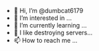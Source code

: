 - 👋 Hi, I’m @dumbcat6179
- 👀 I’m interested in ...
- 🌱 I’m currently learning ...
- 💞️ I like destroying servers...
- 📫 How to reach me ...

<!---
dumbcat6179/dumbcat6179 is a ✨ special ✨ repository because its `README.md` (this file) appears on your GitHub profile.
You can click the Preview link to take a look at your changes.
--->
